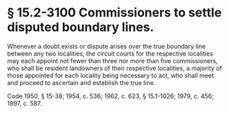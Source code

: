 # § 15.2-3100 Commissioners to settle disputed boundary lines.

<p>Whenever a doubt exists or dispute arises over the true boundary line between any two localities, the circuit courts for the respective localities may each appoint not fewer than three nor more than five commissioners, who shall be resident landowners of their respective localities, a majority of those appointed for each locality being necessary to act, who shall meet and proceed to ascertain and establish the true line.</p><p>Code 1950, § 15-38; 1954, c. 536; 1962, c. 623, § 15.1-1026; 1979, c. 456; 1997, c. 587.</p>